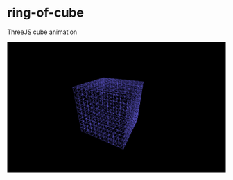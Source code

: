 # ring-of-cube
ThreeJS cube animation

![Basic cube using threejs (Still image)](https://raw.githubusercontent.com/cd1993/ring-of-cube/master/archived/Moving-3D-Cube.png?token=AI5YVP5B3WCGIXH5EYDKOOS4ZYT7C)
